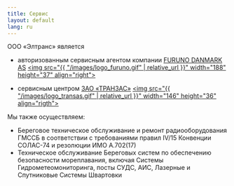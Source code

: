 ```yaml
---
title: Сервис
layout: default
lang: ru
---
```


ООО «Элтранс» является

*   авторизованным сервисным агентом компании  [FURUNO DANMARK AS](http://www.furuno.co.jp/english/) <a href="http://www.furuno.co.jp/english/" target="_blank"><img src="{{ "/images/logo_furuno.gif" | relative_url }}" width="188" height="37" align="right"></a>

*   сервисным центром [ЗАО «ТРАНЗАС»](http://www.transas.ru) <a href="http://transas.ru/" target="_blank"><img src="{{ "/images/logo_transas.gif" | relative_url }}" width="146" height="36" align="rigth"></a>

Мы также осуществляем:

*   Береговое техническое обслуживание и ремонт радиооборудования ГМССБ в соответствии с требованиями правил IV/15 Конвенции СОЛАС-74 и резолюции ИМО А.702(17)
*   Техническое обслуживание Береговых систем по обеспечению безопасности мореплавания, включая Системы Гидрометеомониторинга, посты СУДС, АИС, Лазерные и Спутниковые Системы Швартовки
